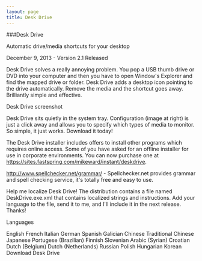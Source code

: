 ```yaml
---
layout: page
title: Desk Drive
---
```


###Desk Drive

Automatic drive/media shortcuts for your desktop

December 9, 2013 - Version 2.1 Released

Desk Drive solves a really annoying problem. You pop a USB thumb drive or DVD into your computer and then you have to open Window's Explorer and find the mapped drive or folder. Desk Drive adds a desktop icon pointing to the drive automatically. Remove the media and the shortcut goes away. Brilliantly simple and effective.

Desk Drive screenshot

Desk Drive sits quietly in the system tray. Configuration (image at right) is just a click away and allows you to specify which types of media to monitor. So simple, it just works. Download it today!

The Desk Drive installer includes offers to install other programs which requires online access. Some of you have asked for an offline installer for use in corporate environments. You can now purchase one at https://sites.fastspring.com/mikeward/instant/deskdrive.

http://www.spellchecker.net/grammar/ - Spellchecker.net provides grammar and spell checking service, it's totally free and easy to use.

Help me localize Desk Drive! The distribution contains a file named DeskDrive.exe.xml that contains localized strings and instructions. Add your language to the file, send it to me, and I'll include it in the next release. Thanks!

Languages

English
French
Italian
German
Spanish
Galician
Chinese
Traditional Chinese
Japanese
Portugese (Brazilian)
Finnish
Slovenian
Arabic (Syrian)
Croatian
Dutch (Belgium)
Dutch (Netherlands)
Russian
Polish
Hungarian
Korean
Download Desk Drive